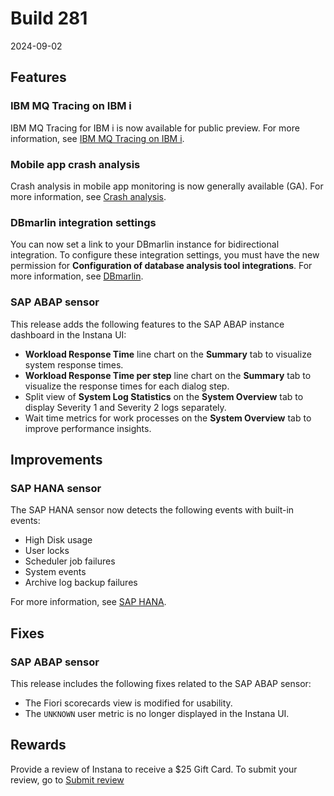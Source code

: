 # Build 281

2024-09-02

## Features
### IBM MQ Tracing on IBM i
IBM MQ Tracing for IBM i is now available for public preview. For more information, see [IBM MQ Tracing on IBM i](../../ecosystem/ibmmq/mq_tracing_ibmi.md).

### Mobile app crash analysis
Crash analysis in mobile app monitoring is now generally available (GA). For more information, see [Crash analysis](../../mobile_app_monitoring/crash_analysis.md).

### DBmarlin integration settings
You can now set a link to your DBmarlin instance for bidirectional integration. To configure these integration settings, you must have the new permission for **Configuration of database analysis tool integrations**. For more information, see [DBmarlin](../../ecosystem/dbmarlin/index.md).

### SAP ABAP sensor
This release adds the following features to the SAP ABAP instance dashboard in the Instana UI:

- **Workload Response Time** line chart on the **Summary** tab to visualize system response times.
- **Workload Response Time per step** line chart on the **Summary** tab to visualize the response times for each dialog step.
- Split view of **System Log Statistics** on the **System Overview** tab to display Severity 1 and Severity 2 logs separately.
- Wait time metrics for work processes on the **System Overview** tab to improve performance insights.

## Improvements
### SAP HANA sensor
The SAP HANA sensor now detects the following events with built-in events:
- High Disk usage
- User locks
- Scheduler job failures
- System events
- Archive log backup failures

For more information, see [SAP HANA](../../events_alerts/built-in-events-ref.md#sap-hana).

## Fixes
### SAP ABAP sensor
This release includes the following fixes related to the SAP ABAP sensor:

- The Fiori scorecards view is modified for usability.
- The `UNKNOWN` user metric is no longer displayed in the Instana UI.

## Rewards
Provide a review of Instana to receive a $25 Gift Card. To submit your review, go to [Submit review](https://www.g2.com/contributor/instana-an-ibm-company-25-usd-2-reward-link?secure%5Bpage_id%5D=instana-an-ibm-company-25-usd-2-reward-link&secure%5Brewards%5D=true&secure%5Btoken%5D=5f61c4680c043dd462ee268a2e95504e1cec47c239f634889f1a86908d965fa1&utm_source=ibm&utm_medium=CSA&utm_campaign=email)
